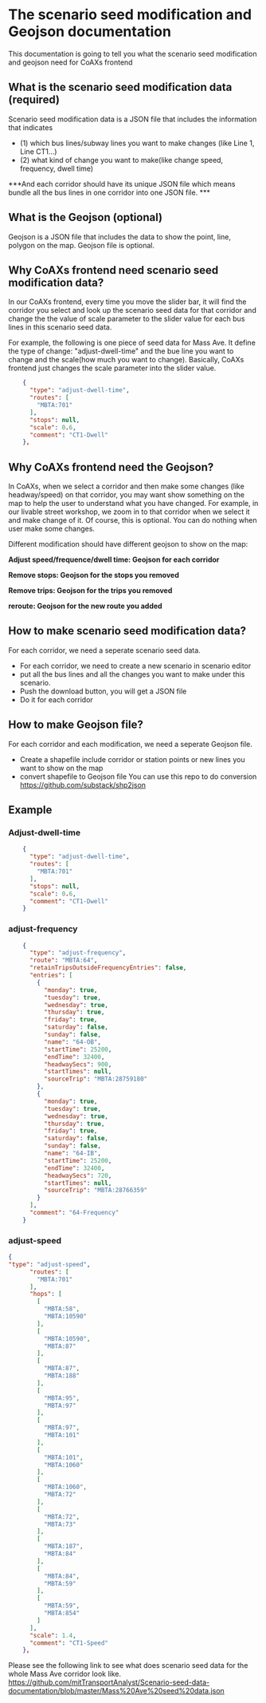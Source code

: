 # The scenario seed modification and Geojson documentation

 This documentation is going to tell you what the scenario seed modification and geojson need for CoAXs frontend

   
## What is the scenario seed modification data (required)
Scenario seed modification data is a JSON file that includes the information that indicates 
- (1) which bus lines/subway lines you want to make changes (like Line 1, Line CT1...) 
- (2) what kind of change you want to make(like change speed, frequency, dwell time)
 
***And each corridor should have its unique JSON file which means bundle all the bus lines in one corridor into one JSON file. ***

## What is the Geojson (optional)
Geojson is a JSON file that includes the data to show the point, line, polygon on the map. Geojson file is optional. 

## Why CoAXs frontend need scenario seed modification data?
In our CoAXs frontend, every time you move the slider bar, it will find the corridor you select and look up the scenario seed data for that corridor and change the the value of scale parameter to the slider value for each bus lines in this scenario seed data.   

For example, the following is one piece of seed data for Mass Ave. It define the type of change: "adjust-dwell-time" and the bue line you want to change and the scale(how much you want to change). Basically, CoAXs frontend just changes the scale parameter into the slider value. 

```json
    {
      "type": "adjust-dwell-time",
      "routes": [
        "MBTA:701"
      ],
      "stops": null,
      "scale": 0.6,
      "comment": "CT1-Dwell"
    },
```

## Why CoAXs frontend need the Geojson?
In CoAXs, when we select a corridor and then make some changes (like headway/speed) on that corridor, you may want show something on the map to help the user to understand what you have changed. For example, in our livable street workshop, we zoom in to that corridor when we select it and make change of it. Of course, this is optional. You can do nothing when user make some changes. 

Different modification should have different geojson to show on the map:


**Adjust speed/frequence/dwell time: Geojson for each corridor**

**Remove stops: Geojson for the stops you removed**

**Remove trips: Geojson for the trips you removed**

**reroute: Geojson for the new route you added**

## How to make scenario seed modification data?
For each corridor, we need a seperate scenario seed data. 
- For each corridor, we need to create a new scenario in scenario editor
- put all the bus lines and all the changes you want to make under this scenario. 
- Push the download button, you will get a JSON file
- Do it for each corridor

## How to make Geojson file?
For each corridor and each modification, we need a seperate Geojson file. 
- Create a shapefile include corridor or station points or new lines you want to show on the map
- convert shapefile to Geojson file
You can use this repo to do conversion https://github.com/substack/shp2json

## Example
### Adjust-dwell-time
```json
    {
      "type": "adjust-dwell-time",
      "routes": [
        "MBTA:701"
      ],
      "stops": null,
      "scale": 0.6,
      "comment": "CT1-Dwell"
    }
```
### adjust-frequency
```json
    {
      "type": "adjust-frequency",
      "route": "MBTA:64",
      "retainTripsOutsideFrequencyEntries": false,
      "entries": [
        {
          "monday": true,
          "tuesday": true,
          "wednesday": true,
          "thursday": true,
          "friday": true,
          "saturday": false,
          "sunday": false,
          "name": "64-OB",
          "startTime": 25200,
          "endTime": 32400,
          "headwaySecs": 900,
          "startTimes": null,
          "sourceTrip": "MBTA:28759180"
        },
        {
          "monday": true,
          "tuesday": true,
          "wednesday": true,
          "thursday": true,
          "friday": true,
          "saturday": false,
          "sunday": false,
          "name": "64-IB",
          "startTime": 25200,
          "endTime": 32400,
          "headwaySecs": 720,
          "startTimes": null,
          "sourceTrip": "MBTA:28766359"
        }
      ],
      "comment": "64-Frequency"
    }
```

### adjust-speed
```json
{
"type": "adjust-speed",
      "routes": [
        "MBTA:701"
      ],
      "hops": [
        [
          "MBTA:58",
          "MBTA:10590"
        ],
        [
          "MBTA:10590",
          "MBTA:87"
        ],
        [
          "MBTA:87",
          "MBTA:188"
        ],
        [
          "MBTA:95",
          "MBTA:97"
        ],
        [
          "MBTA:97",
          "MBTA:101"
        ],
        [
          "MBTA:101",
          "MBTA:1060"
        ],
        [
          "MBTA:1060",
          "MBTA:72"
        ],
        [
          "MBTA:72",
          "MBTA:73"
        ],
        [
          "MBTA:187",
          "MBTA:84"
        ],
        [
          "MBTA:84",
          "MBTA:59"
        ],
        [
          "MBTA:59",
          "MBTA:854"
        ]
      ],
      "scale": 1.4,
      "comment": "CT1-Speed"
    },
```

Please see the following link to see what does scenario seed data for the whole Mass Ave corridor look like.
https://github.com/mitTransportAnalyst/Scenario-seed-data-documentation/blob/master/Mass%20Ave%20seed%20data.json


